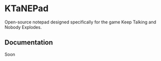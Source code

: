 # KTaNEPad

Open-source notepad designed specifically for the game Keep Talking and Nobody Explodes.

## Documentation

Soon
